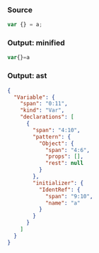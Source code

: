 ### Source
```js parse:stmt
var {} = a;
```

### Output: minified
```js
var{}=a
```

### Output: ast
```json
{
  "Variable": {
    "span": "0:11",
    "kind": "Var",
    "declarations": [
      {
        "span": "4:10",
        "pattern": {
          "Object": {
            "span": "4:6",
            "props": [],
            "rest": null
          }
        },
        "initializer": {
          "IdentRef": {
            "span": "9:10",
            "name": "a"
          }
        }
      }
    ]
  }
}
```
